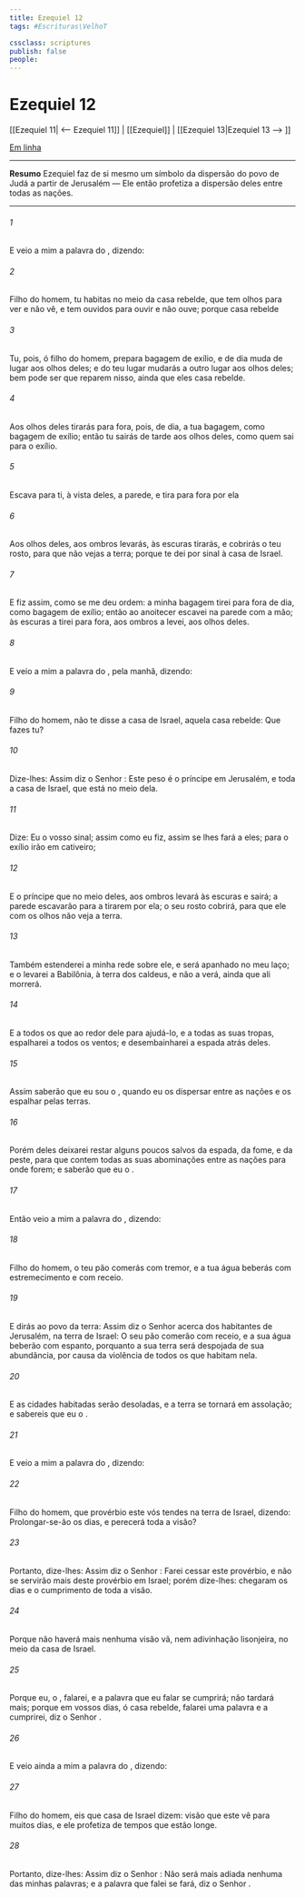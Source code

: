 ```yaml
---
title: Ezequiel 12
tags: #Escrituras\VelhoT

cssclass: scriptures
publish: false
people:
---
```


# Ezequiel 12
[[Ezequiel 11| <-- Ezequiel 11]] | [[Ezequiel]] | [[Ezequiel 13|Ezequiel 13 --> ]]

[Em linha](https://churchofjesuschrist.org/study/scriptures/ot/ezek/12?lang=por)

---
__Resumo__
Ezequiel faz de si mesmo um símbolo da dispersão do povo de Judá a partir de Jerusalém — Ele então profetiza a dispersão deles entre todas as nações.

---
###### 1 
E veio a mim a palavra do , dizendo:

###### 2 
Filho do homem, tu habitas no meio da casa rebelde, que tem olhos para ver e não vê, e tem ouvidos para ouvir e não ouve; porque casa rebelde 

###### 3 
Tu, pois, ó filho do homem, prepara bagagem de exílio, e de dia muda de lugar aos olhos deles; e do teu lugar mudarás a outro lugar aos olhos deles; bem pode ser que reparem nisso, ainda que eles  casa rebelde.

###### 4 
Aos olhos deles tirarás para fora, pois, de dia, a tua bagagem, como bagagem de exílio; então tu sairás de tarde aos olhos deles, como quem sai para o exílio.

###### 5 
Escava para ti, à vista deles, a parede, e tira para fora por ela 

###### 6 
Aos olhos deles, aos ombros  levarás, às escuras  tirarás, e cobrirás o teu rosto, para que não vejas a terra; porque te dei por sinal à casa de Israel.

###### 7 
E fiz assim, como se me deu ordem: a minha bagagem tirei para fora de dia, como bagagem de exílio; então ao anoitecer escavei na parede com a mão; às escuras a tirei para fora,  aos ombros a levei, aos olhos deles.

###### 8 
E veio a mim a palavra do , pela manhã, dizendo:

###### 9 
Filho do homem,  não te disse a casa de Israel, aquela casa rebelde: Que fazes tu?

###### 10 
Dize-lhes: Assim diz o Senhor : Este peso é  o príncipe em Jerusalém, e  toda a casa de Israel, que está no meio dela.

###### 11 
Dize: Eu  o vosso sinal; assim como eu fiz, assim se lhes fará a eles; para o exílio irão em cativeiro;

###### 12 
E o príncipe que  no meio deles, aos ombros levará às escuras  e sairá; a parede escavarão para a tirarem por ela; o seu rosto cobrirá, para que ele com os olhos não veja a terra.

###### 13 
Também estenderei a minha rede sobre ele, e será apanhado no meu laço; e o levarei a Babilônia, à terra dos caldeus, e  não a verá, ainda que ali morrerá.

###### 14 
E a todos os que  ao redor dele para ajudá-lo, e a todas as suas tropas, espalharei a todos os ventos; e desembainharei a espada atrás deles.

###### 15 
Assim saberão que eu sou o , quando eu os dispersar entre as nações e os espalhar pelas terras.

###### 16 
Porém deles deixarei restar alguns poucos salvos da espada, da fome, e da peste, para que contem todas as suas abominações entre as nações para onde forem; e saberão que eu  o .

###### 17 
Então veio a mim a palavra do , dizendo:

###### 18 
Filho do homem, o teu pão comerás com tremor, e a tua água beberás com estremecimento e com receio.

###### 19 
E dirás ao povo da terra: Assim diz o Senhor  acerca dos habitantes de Jerusalém, na terra de Israel: O seu pão comerão com receio, e a sua água beberão com espanto, porquanto a sua terra será despojada de sua abundância, por causa da violência de todos os que habitam nela.

###### 20 
E as cidades habitadas serão desoladas, e a terra se tornará em assolação; e sabereis que eu  o .

###### 21 
E veio  a mim a palavra do , dizendo:

###### 22 
Filho do homem, que provérbio  este  vós tendes na terra de Israel, dizendo: Prolongar-se-ão os dias, e perecerá toda a visão?

###### 23 
Portanto, dize-lhes: Assim diz o Senhor : Farei cessar este provérbio, e não se servirão mais deste provérbio em Israel; porém dize-lhes:  chegaram os dias e o cumprimento de toda a visão.

###### 24 
Porque não haverá mais nenhuma visão vã, nem adivinhação lisonjeira, no meio da casa de Israel.

###### 25 
Porque eu, o , falarei, e a palavra que eu falar se cumprirá; não tardará mais; porque em vossos dias, ó casa rebelde, falarei uma palavra e a cumprirei, diz o Senhor .

###### 26 
E veio ainda a mim a palavra do , dizendo:

###### 27 
Filho do homem, eis que  casa de Israel dizem:  visão que este vê  para muitos dias, e ele profetiza de tempos que estão longe.

###### 28 
Portanto, dize-lhes: Assim diz o Senhor : Não será mais adiada nenhuma das minhas palavras; e a palavra que falei se fará, diz o Senhor .

